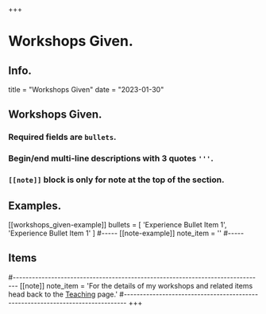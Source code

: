 +++
# Workshops Given.

## Info.
title = "Workshops Given"
date = "2023-01-30"

## Workshops Given.
### Required fields are `bullets`.
### Begin/end multi-line descriptions with 3 quotes `'''`.
### `[[note]]` block is only for note at the top of the section.

## Examples.
[[workshops_given-example]]
  bullets = [
    'Experience Bullet Item 1',
    'Experience Bullet Item 1'
    ]
#-----
[[note-example]]
  note_item = '<i class="fas fa-exclamation-triangle pr2"></i>'
#-----

## Items
#-------------------------------------------------------------------------------
[[note]]
  note_item = '<i class="fas fa-exclamation-triangle pr2"></i>For the details of my workshops and related items head back to the <a href="/teaching">Teaching</a> page.'
#-------------------------------------------------------------------------------
+++
